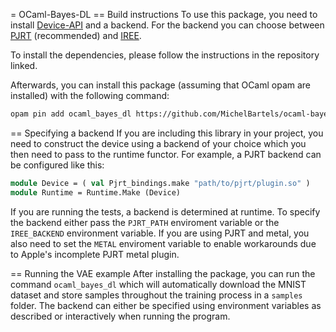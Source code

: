 = OCaml-Bayes-DL
== Build instructions
To use this package, you need to install [Device-API](https://github.com/MichelBartels/device-api) and a backend. For the backend you can choose between [PJRT](https://github.com/MichelBartels/ocaml-pjrt) (recommended) and [IREE](https://github.com/MichelBartels/ocaml-iree).

To install the dependencies, please follow the instructions in the repository linked.

Afterwards, you can install this package (assuming that OCaml opam are installed) with the following command:

``` sh
opam pin add ocaml_bayes_dl https://github.com/MichelBartels/ocaml-bayes-dl.git
```

== Specifying a backend
If you are including this library in your project, you need to construct the device using a backend of your choice which you then need to pass to the runtime functor. For example, a PJRT backend can be configured like this:

``` ocaml
module Device = ( val Pjrt_bindings.make "path/to/pjrt/plugin.so" )
module Runtime = Runtime.Make (Device)
```

If you are running the tests, a backend is determined at runtime. To specify the backend either pass the `PJRT_PATH` enviroment variable or the `IREE_BACKEND` environment variable. If you are using PJRT and metal, you also need to set the `METAL` enviroment variable to enable workarounds due to Apple's incomplete PJRT metal plugin.

== Running the VAE example
After installing the package, you can run the command `ocaml_bayes_dl` which will automatically download the MNIST dataset and store samples throughout the training process in a `samples` folder. The backend can either be specified using environment variables as described or interactively when running the program.
